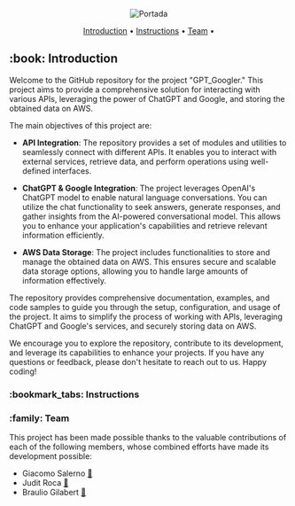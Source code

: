 <p align="center">
  <img src="https://github.com/JuditRoca/GPT_Googler/blob/main/src/static/header.png" alt="Portada"/>
</p>
<p align="center">
  <a href="#Introduction">Introduction</a> •
  <a href="#Instructions">Instructions</a> •
  <a href="#Team">Team</a> •
</p>
<h2 id="Introduction"> :book: Introduction</h2>

Welcome to the GitHub repository for the project "GPT_Googler." This project aims to provide a comprehensive solution for interacting with various APIs, leveraging the power of ChatGPT and Google, and storing the obtained data on AWS.

The main objectives of this project are:

-   **API Integration**: The repository provides a set of modules and utilities to seamlessly connect with different APIs. It enables you to interact with external services, retrieve data, and perform operations using well-defined interfaces.

-   **ChatGPT & Google Integration**: The project leverages OpenAI's ChatGPT model to enable natural language conversations. You can utilize the chat functionality to seek answers, generate responses, and gather insights from the AI-powered conversational model. This allows you to enhance your application's capabilities and retrieve relevant information efficiently.

-   **AWS Data Storage**: The project includes functionalities to store and manage the obtained data on AWS. This ensures secure and scalable data storage options, allowing you to handle large amounts of information effectively.

The repository provides comprehensive documentation, examples, and code samples to guide you through the setup, configuration, and usage of the project. It aims to simplify the process of working with APIs, leveraging ChatGPT and Google's services, and securely storing data on AWS.

We encourage you to explore the repository, contribute to its development, and leverage its capabilities to enhance your projects. If you have any questions or feedback, please don't hesitate to reach out to us. Happy coding!

<h3 id="Instructions"> :bookmark_tabs: Instructions</h3>

<h3 id="Team"> :family: Team</h3>
This project has been made possible thanks to the valuable contributions of each of the following members, whose combined efforts have made its development possible:

-   Giacomo Salerno [:panda_face:](https://github.com/GiamoSalerno)
-   Judit Roca [:blossom:](https://github.com/JuditRoca)
-   Braulio Gilabert [:european_castle:](https://github.com/braugilabert) 

